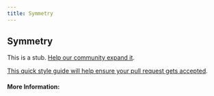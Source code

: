 ```yaml
---
title: Symmetry
---
```


## Symmetry

This is a stub. [Help our community expand it](https://github.com/freeCodeCamp/guide-articles/tree/master/articles/Math/Relations/Symmetry/index.md).

[This quick style guide will help ensure your pull request gets accepted](https://github.com/freeCodeCamp/guide-articles/blob/master/README.md).

<!-- The article goes here, in GitHub-flavored Markdown. Feel free to add YouTube videos, images, and CodePen/JSBin embeds  -->

#### More Information:
<!-- Please add any articles you think might be helpful to read before writing the article -->


